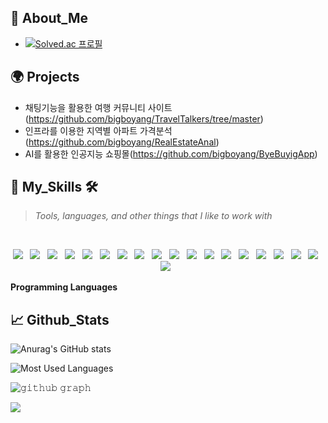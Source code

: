 
## 🤵 About_Me

- [![Solved.ac
프로필](http://mazassumnida.wtf/api/v2/generate_badge?boj=jaykos96)](https://solved.ac/jaykos96)


## 🌍 Projects

- 채팅기능을 활용한 여행 커뮤니티 사이트(https://github.com/bigboyang/TravelTalkers/tree/master)
- 인프라를 이용한 지역별 아파트 가격분석  (https://github.com/bigboyang/RealEstateAnal)
- AI를 활용한 인공지능 쇼핑몰(https://github.com/bigboyang/ByeBuyigApp)

## 🚀 My_Skills 🛠

> _Tools, languages, and other things that I like to work with_
</br>
<p align="center">
<img src="https://img.shields.io/badge/HTML5-E34F26?style=flat-square&logo=HTML5&logoColor=white"/></a> &nbsp
<img src="https://img.shields.io/badge/CSS3-1572B6?style=flat-square&logo=CSS3&logoColor=white"/></a> &nbsp
<img src="https://img.shields.io/badge/JavaScript-F7DF1E?style=flat-square&logo=JavaScript&logoColor=white"/></a> &nbsp
<img src="https://img.shields.io/badge/React-F7DF1E?style=flat-square&logo=React&logoColor=white"/></a> &nbsp
<img src="https://img.shields.io/badge/Redux-F7DF1E?style=flat-square&logo=Redux&logoColor=white"/></a> &nbsp
<img src="https://img.shields.io/badge/ReduxSaga-F7DF1E?style=flat-square&logo=ReduxSaga&logoColor=white"/></a> &nbsp
<img src="https://img.shields.io/badge/Node.js-339933?style=flat-square&logo=Node.js&logoColor=white"/></a> &nbsp
<img src="https://img.shields.io/badge/MongoDB-47A248?style=flat-square&logo=MongoDB&logoColor=white"/></a> &nbsp 
<img src="https://img.shields.io/badge/MySQL-4479A1?style=flat-square&logo=MySQL&logoColor=white"/></a> &nbsp 
<img src="https://img.shields.io/badge/Oracle-232F3E?style=flat-square&logo=oracle&logoColor=white"/></a> &nbsp
<img src="https://img.shields.io/badge/Java-00599C?style=flat-square&logo=Java&logoColor=white"/></a> &nbsp 
<img src="https://img.shields.io/badge/Spring-00599C?style=flat-square&logo=Spring&logoColor=white"/></a> &nbsp 
<img src="https://img.shields.io/badge/SpringBoot-00599C?style=flat-square&logo=SpringBoot&logoColor=white"/></a> &nbsp 
<img src="https://img.shields.io/badge/JPA-00599C?style=flat-square&logo=JPA&logoColor=white"/></a> &nbsp 
<img src="https://img.shields.io/badge/python-00599C?style=flat-square&logo=python&logoColor=white"/></a> &nbsp 
<img src="https://img.shields.io/badge/pandas-00599C?style=flat-square&logo=pandas&logoColor=white"/></a> &nbsp 
<img src="https://img.shields.io/badge/numpy-00599C?style=flat-square&logo=numpy&logoColor=white"/></a> &nbsp 
<img src="https://img.shields.io/badge/folium-00599C?style=flat-square&logo=folium&logoColor=white"/></a> &nbsp 
<img src="https://img.shields.io/badge/Amazon AWS-232F3E?style=flat-square&logo=Amazon%20AWS&logoColor=white"/></a> &nbsp




</p>


**Programming Languages**

<!-- <table>
  <tr>
     <td align="center" width="96">
      <a>
        <img src="icons/python.svg" width="40"/>
      </a>
      <br>Python
    </td>
    <td align="center" width="96">
      <a>
        <img src="icons/js.svg" width="40"/>
      </a>
      <br>JavaScript
    </td>   
    <td align="center" width="96">
      <a>
        <img src="icons/php.svg" width="40"/>
      </a>
      <br>PHP
    </td>
    <td align="center" width="96">
      <a>
        <img src="icons/c.svg" width="40"/>
      </a>
      <br>C
    </td>
  </tr>
</table>
 -->
 
<!-- **Frameworks & Libraries** -->

<!-- <table>
  <tr>
    <td align="center" width="96">
      <a>
        <img src="icons/django.svg" width="40"/>
      </a>
      <br>Django
    </td>
    <td align="center" width="96">
      <a>
        <img src="icons/react.svg" width="40"/>
      </a>
      <br>React
    </td>
    <td align="center" width="96">
      <a>
        <img src="icons/nodejs.svg" width="40"/>
      </a>
      <br>NodeJS
    </td>
    <td align="center" width="96">
      <a>
        <img src="icons/electron.svg" width="40"/>
      </a>
      <br>Electron
    </td>
    <td align="center" width="96">
      <a>
        <img src="icons/bootstrap.svg" width="40"/>
      </a>
      <br>Bootstrap
    </td>
  </tr>
</table>

**DevOps**

<table>
  <tr>
    <td align="center" width="96">
      <a>
        <img src="icons/aws.png" width="40"/>
      </a>
      <br>AWS
    </td>
    <td align="center" width="96">
      <a>
        <img src="icons/azure.svg" width="40"/>
      </a>
      <br>Azure
    </td>
    <td align="center" width="96">
      <a>
        <img src="icons/heroku.svg" width="40"/>
      </a>
      <br>Heroku
    </td>
    <td align="center" width="96">
      <a>
        <img src="icons/netlify.svg" width="40"/>
      </a>
      <br>Netlify
    </td>
  </tr>
</table>

**Markup & Stylesheet**

<table>
  <tr>
    <td align="center" width="96">
      <a>
        <img src="icons/html.svg" width="40"/>
      </a>
      <br>HTML
    </td>
    <td align="center" width="96">
      <a>
        <img src="icons/css.svg" width="40"/>
      </a>
      <br>CSS
    </td>
    <td align="center" width="96">
      <a>
        <img src="icons/sass.svg" width="40"/>
      </a>
      <br>SASS
    </td>
    <td align="center" width="96">
      <a>
        <img src="icons/markdown.svg" width="40"/>
      </a>
      <br>Markdown
    </td>
  </tr>
</table>
 -->


## 📈 Github_Stats

![Anurag's GitHub stats](https://github-readme-stats.vercel.app/api?username=bigboyang&show_icons=true&theme=radical&hide_border=true)

![Most Used Languages](https://github-readme-stats.vercel.app/api/top-langs/?username=bigboyang&theme=radical&langs_count=15&layout=compact&hide_border=true)

![𝚐𝚒𝚝𝚑𝚞𝚋 𝚐𝚛𝚊𝚙𝚑](https://activity-graph.herokuapp.com/graph?username=bigboyang&theme=redical&hide_border=true&area=true)

![](https://github-readme-streak-stats.herokuapp.com/?user=bigboyang&theme=radical&hide_border=true)
